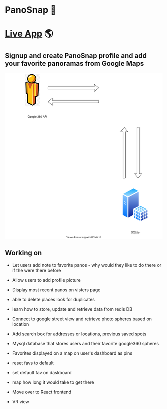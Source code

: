 
# PanoSnap 📸

# [Live App](https://panosnap.herokuapp.com/) 🌎

## Signup and create PanoSnap profile and add your favorite panoramas from Google Maps
![](layout.svg)

## Working on 

- Let users add note to favorite panos - why would they like to do there or if the were there before
- Allow users to add profile picture
- Display most recent panos on visters page
- able to delete places look for duplicates
- learn how to store, update and retrieve data from redis DB
- Connect to google street view and retrieve photo spheres based on location
- Add search box for addresses or locations, previous saved spots
- Mysql database that stores users and their favorite google360 spheres
- Favorites displayed on a map on user's dashboard as pins
- reset favs to default
- set default fav on daskboard
- map how long it would take to get there

- Move over to React frontend
- VR view